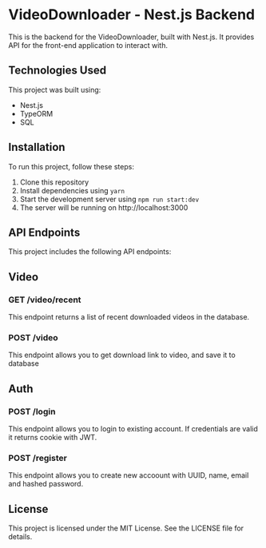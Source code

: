 # VideoDownloader - Nest.js Backend

This is the backend for the VideoDownloader, built with Nest.js. It provides API for the front-end application to interact with.

## Technologies Used

This project was built using:

- Nest.js
- TypeORM
- SQL

## Installation

To run this project, follow these steps:

1. Clone this repository
2. Install dependencies using `yarn`
3. Start the development server using `npm run start:dev`
4. The server will be running on http://localhost:3000

## API Endpoints

This project includes the following API endpoints:
## Video

### GET /video/recent

This endpoint returns a list of recent downloaded videos in the database.

### POST /video

This endpoint allows you to get download link to video, and save it to database

## Auth 

### POST /login

This endpoint allows you to login to existing account. If credentials are valid it returns cookie with JWT. 

### POST /register

This endpoint allows you to create new accoount with UUID, name, email and hashed password.

## License

This project is licensed under the MIT License. See the LICENSE file for details.

